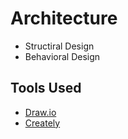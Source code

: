 # Architecture

* Structiral Design
* Behavioral Design 
## Tools Used
* [Draw.io](https://app.diagrams.net/)
* [Creately](https://app.creately.com/diagram/create)

